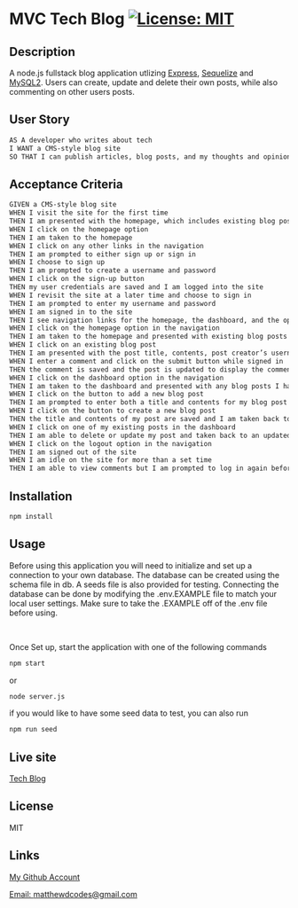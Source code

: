 # MVC Tech Blog [![License: MIT](https://img.shields.io/badge/License-MIT-yellow.svg)](https://opensource.org/licenses/MIT)

## Description

A node.js fullstack blog application utlizing
[Express](https://www.npmjs.com/package/express), [Sequelize](https://www.npmjs.com/package/sequelize) and [MySQL2](https://www.npmjs.com/package/mysql2).
Users can create, update and delete their own posts, while also commenting on other users posts.

## User Story

```md
AS A developer who writes about tech
I WANT a CMS-style blog site
SO THAT I can publish articles, blog posts, and my thoughts and opinions
```

## Acceptance Criteria

```md
GIVEN a CMS-style blog site
WHEN I visit the site for the first time
THEN I am presented with the homepage, which includes existing blog posts if any have been posted; navigation links for the homepage and the dashboard; and the option to log in
WHEN I click on the homepage option
THEN I am taken to the homepage
WHEN I click on any other links in the navigation
THEN I am prompted to either sign up or sign in
WHEN I choose to sign up
THEN I am prompted to create a username and password
WHEN I click on the sign-up button
THEN my user credentials are saved and I am logged into the site
WHEN I revisit the site at a later time and choose to sign in
THEN I am prompted to enter my username and password
WHEN I am signed in to the site
THEN I see navigation links for the homepage, the dashboard, and the option to log out
WHEN I click on the homepage option in the navigation
THEN I am taken to the homepage and presented with existing blog posts that include the post title and the date created
WHEN I click on an existing blog post
THEN I am presented with the post title, contents, post creator’s username, and date created for that post and have the option to leave a comment
WHEN I enter a comment and click on the submit button while signed in
THEN the comment is saved and the post is updated to display the comment, the comment creator’s username, and the date created
WHEN I click on the dashboard option in the navigation
THEN I am taken to the dashboard and presented with any blog posts I have already created and the option to add a new blog post
WHEN I click on the button to add a new blog post
THEN I am prompted to enter both a title and contents for my blog post
WHEN I click on the button to create a new blog post
THEN the title and contents of my post are saved and I am taken back to an updated dashboard with my new blog post
WHEN I click on one of my existing posts in the dashboard
THEN I am able to delete or update my post and taken back to an updated dashboard
WHEN I click on the logout option in the navigation
THEN I am signed out of the site
WHEN I am idle on the site for more than a set time
THEN I am able to view comments but I am prompted to log in again before I can add, update, or delete comments
```

## Installation

```md
npm install
```

## Usage

Before using this application you will need  to initialize and set up a connection to your own database. The database can be created using the schema file in db. A seeds file is also provided for testing.
Connecting the database can be done by modifying the .env.EXAMPLE file to match your local user settings. Make sure to take the .EXAMPLE off of the .env file before using.

<br>

Once Set up, start the application with one of the following commands

```md
npm start
```

or 

```md
node server.js
```

if you would like to have some seed data to test, you can also run

```md
npm run seed
```

## Live site

[Tech Blog](https://secret-brook-21247.herokuapp.com/)

## License

MIT

## Links

[My Github Account](https://github.com/mattyd96)

[Email: matthewdcodes@gmail.com](mailto:matthewdcodes@gmail.com)